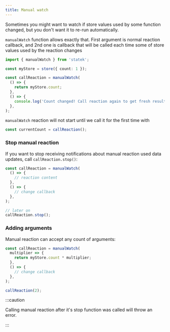 ```yaml
---
title: Manual watch
---
```


Sometimes you might want to watch if store values used by some function changed, but you don't want it to re-run automatically.

`manualWatch` function allows exactly that. First argument is normal reaction callback, and 2nd one is callback that will be called each time some of store values used by the reaction changes

```ts
import { manualWatch } from 'statek';

const myStore = store({ count: 1 });

const callReaction = manualWatch(
  () => {
    return myStore.count;
  },
  () => {
    console.log('Count changed! Call reaction again to get fresh results!');
  },
);
```

`manualWatch` reaction will not start until we call it for the first time with

```ts
const currentCount = callReaction();
```

### Stop manual reaction

If you want to stop receiving notifications about manual reaction used data updates, call `callReaction.stop()`:

```ts
const callReaction = manualWatch(
  () => {
    // reaction content
  },
  () => {
    // change callback
  },
);

// later on
callReaction.stop();
```

### Adding arguments

Manual reaction can accept any count of arguments:

```ts
const callReaction = manualWatch(
  multiplier => {
    return myStore.count * multiplier;
  },
  () => {
    // change callback
  },
);

callReaction(2);
```

:::caution

Calling manual reaction after it's stop function was called will throw an error.

:::
